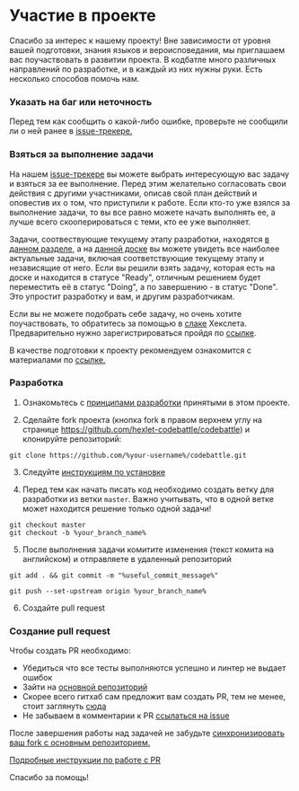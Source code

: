 # Участие в проекте

Спасибо за интерес к нашему проекту!
Вне зависимости от уровня вашей подготовки, знания языков и вероисповедания, мы приглашаем вас поучаствовать в развитии проекта. В кодбатле много различных направлений по разработке, и в каждый из них нужны руки. Есть несколько способов помочь нам.

### Указать на баг или неточность

Перед тем как сообщить о какой-либо ошибке, проверьте не сообщили ли о ней ранее в [issue-трекере.](https://github.com/hexlet-codebattle/codebattle/issues)

### Взяться за выполнение задачи

На нашем [issue-трекере](https://github.com/hexlet-codebattle/codebattle/issues) вы можете выбрать интересующую вас задачу и взяться за ее выполнение. Перед этим желательно согласовать свои действия с другими участниками, описав свой план действий и оповестив их о том, что приступили к работе. Если кто-то уже взялся за выполнение задачи, то вы все равно можете начать выполнять ее, а лучше всего скооперироваться с теми, кто ее уже выполняет.

Задачи, соотвествующие текущему этапу разработки, находятся [в данном разделе](https://github.com/hexlet-codebattle/codebattle/milestones), а на [данной доске](https://github.com/hexlet-codebattle/codebattle/projects/1) вы можете увидеть все наиболее актуальные задачи, включая соответствующие текущему этапу и независящие от него. Если вы решили взять задачу, которая есть на доске и находится в статусе "Ready", отличным решением будет переместить её в статус "Doing", а по завершению - в статус "Done". Это упростит разработку и вам, и другим разработчикам.

Если вы не можете подобрать себе задачу, но очень хотите поучаствовать, то обратитесь за помощью в [слаке](https://hexlet-ru.slack.com/messages/C09FRNPC4) Хекслета. Предварительно нужно зарегистрироваться пройдя по [ссылке](http://slack-ru.hexlet.io).

В качестве подготовки к проекту рекомендуем ознакомится с материалами по [ссылке.](https://github.com/hexlet-codebattle/codebattle/wiki/%D0%9F%D0%BE%D0%B4%D0%B3%D0%BE%D1%82%D0%BE%D0%B2%D0%BA%D0%B0-%D0%BA-%D1%83%D1%87%D0%B0%D1%81%D1%82%D0%B8%D1%8E-%D0%B2-%D0%BF%D1%80%D0%BE%D0%B5%D0%BA%D1%82%D0%B5-(%D1%80%D0%B5%D0%BA%D0%BE%D0%BC%D0%B5%D0%BD%D0%B4%D1%83%D0%B5%D0%BC%D0%BE%D0%B5))

### Разработка
1. Ознакомьтесь с [принципами разработки](https://github.com/hexlet-codebattle/codebattle/wiki/%D0%9F%D1%80%D0%B8%D0%BD%D1%86%D0%B8%D0%BF%D1%8B-%D1%80%D0%B0%D0%B7%D1%80%D0%B0%D0%B1%D0%BE%D1%82%D0%BA%D0%B8) принятыми в этом проекте.

2. Сделайте fork проекта (кнопка fork в правом верхнем углу на странице https://github.com/hexlet-codebattle/codebattle) и клонируйте репозиторий:
```
git clone https://github.com/%your-username%/codebattle.git
```
3. Следуйте [инструкциям по установке](https://github.com/hexlet-codebattle/codebattle/wiki/%D0%A3%D1%81%D1%82%D0%B0%D0%BD%D0%BE%D0%B2%D0%BA%D0%B0-%D0%BF%D1%80%D0%BE%D0%B5%D0%BA%D1%82%D0%B0)

4. Перед тем как начать писать код необходимо создать ветку для разработки из ветки `master`. Важно учитывать, что в одной ветке может находится решение только одной задачи!
```
git checkout master
git checkout -b %your_branch_name%
```
5. После выполнения задачи комитите изменения (текст комита на английском) и отправляете в удаленный репозиторий
```
git add . && git commit -m "%useful_commit_message%"

git push --set-upstream origin %your_branch_name%
```
6. Создайте pull request

### Создание pull request
Чтобы создать PR необходимо:
* Убедиться что все тесты выполняются успешно и линтер не выдает ошибок
* Зайти на [основной репозиторий](https://github.com/hexlet-codebattle/codebattle)
* Скорее всего гитхаб сам предложит вам создать PR, тем не менее, стоит заглянуть [сюда](https://help.github.com/articles/creating-a-pull-request)
* Не забываем в комментарии к PR [ссылаться на issue](https://help.github.com/articles/closing-issues-using-keywords)

После завершения работы над задачей не забудьте [синхронизировать ваш fork с основным репозиторием.](https://help.github.com/articles/syncing-a-fork/)

[Подробные инструкции по работе с PR](https://help.github.com/categories/collaborating-with-issues-and-pull-requests)

Спасибо за помощь!
